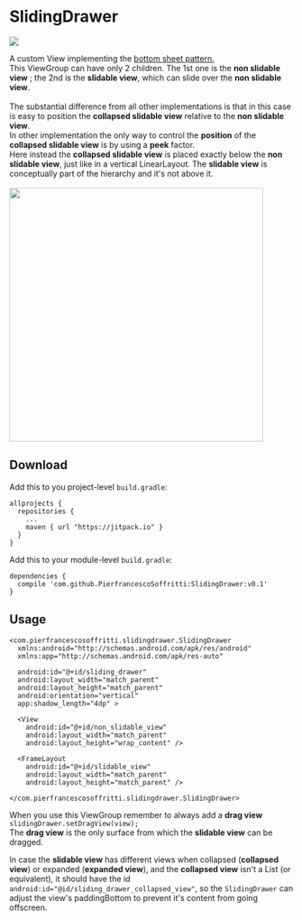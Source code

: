 # SlidingDrawer

[![](https://jitpack.io/v/PierfrancescoSoffritti/SlidingDrawer.svg)](https://jitpack.io/#PierfrancescoSoffritti/SlidingDrawer)

A custom View implementing the <a href="https://material.google.com/components/bottom-sheets.html?authuser=0">bottom sheet pattern.</a><br/>
This ViewGroup can have only 2 children. The 1st one is the <b>non slidable view</b> ; the 2nd is the <b>slidable view</b>, which can slide over the <b>non slidable view</b>.<br/><br/>
The substantial difference from all other implementations is that in this case is easy to position the <b>collapsed slidable view</b> relative to the <b>non slidable view</b>.<br/>
In other implementation the only way to control the <b>position</b> of the <b>collapsed slidable view</b> is by using a <b>peek</b> factor.<br/>
Here instead the <b>collapsed slidable view</b> is placed exactly below the <b>non slidable view</b>, just like in a vertical LinearLayout. The <b>slidable view</b> is conceptually part of the hierarchy and it's not above it.
<br/><br/>
<img height="450" src="https://github.com/PierfrancescoSoffritti/SlidingDrawer/blob/master/pics/SlidingView.gif" />
<br/>

## Download
Add this to you project-level `build.gradle`:
```
allprojects {
  repositories {
    ...
    maven { url "https://jitpack.io" }
  }
}
```
Add this to your module-level `build.gradle`:
```
dependencies {
  compile 'com.github.PierfrancescoSoffritti:SlidingDrawer:v0.1'
}
```

## Usage

```
<com.pierfrancescosoffritti.slidingdrawer.SlidingDrawer
  xmlns:android="http://schemas.android.com/apk/res/android"
  xmlns:app="http://schemas.android.com/apk/res-auto"
  
  android:id="@+id/sliding_drawer"
  android:layout_width="match_parent"
  android:layout_height="match_parent"
  android:orientation="vertical"
  app:shadow_length="4dp" >

  <View
    android:id="@+id/non_slidable_view"
    android:layout_width="match_parent"
    android:layout_height="wrap_content" />
    
  <FrameLayout
    android:id="@+id/slidable_view"
    android:layout_width="match_parent"
    android:layout_height="match_parent" />

</com.pierfrancescosoffritti.slidingdrawer.SlidingDrawer>
```

When you use this ViewGroup remember to always add a <b>drag view</b> `slidingDrawer.setDragView(view);` <br/>
The <b>drag view</b> is the only surface from which the <b>slidable view</b> can be dragged.

In case the <b>slidable view</b> has different views when collapsed (<b>collapsed view</b>) or expanded (<b>expanded view</b>), and the <b>collapsed view</b> isn't a List (or equivalent), it should have the id `android:id="@id/sliding_drawer_collapsed_view"`, so the `SlidingDrawer` can adjust the view's paddingBottom to prevent it's content from going offscreen.
